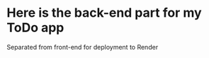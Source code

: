 <h1>Here is the back-end part for my ToDo app</h1>
<p>Separated from front-end for deployment to Render</p>
